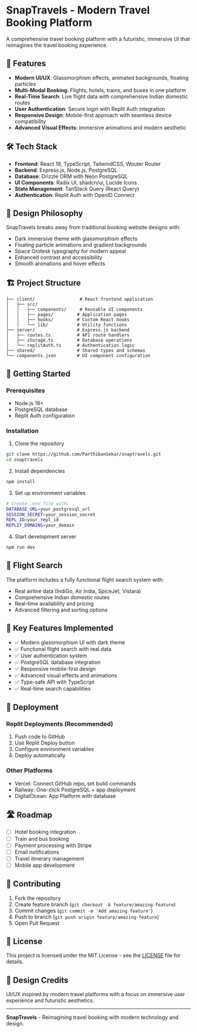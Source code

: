 # SnapTravels - Modern Travel Booking Platform

A comprehensive travel booking platform with a futuristic, immersive UI that reimagines the travel booking experience.

## 🚀 Features

- **Modern UI/UX**: Glassmorphism effects, animated backgrounds, floating particles
- **Multi-Modal Booking**: Flights, hotels, trains, and buses in one platform
- **Real-Time Search**: Live flight data with comprehensive Indian domestic routes
- **User Authentication**: Secure login with Replit Auth integration
- **Responsive Design**: Mobile-first approach with seamless device compatibility
- **Advanced Visual Effects**: Immersive animations and modern aesthetic

## 🛠 Tech Stack

- **Frontend**: React 18, TypeScript, TailwindCSS, Wouter Router
- **Backend**: Express.js, Node.js, PostgreSQL
- **Database**: Drizzle ORM with Neon PostgreSQL
- **UI Components**: Radix UI, shadcn/ui, Lucide Icons
- **State Management**: TanStack Query (React Query)
- **Authentication**: Replit Auth with OpenID Connect

## 🎨 Design Philosophy

SnapTravels breaks away from traditional booking website designs with:
- Dark immersive theme with glassmorphism effects
- Floating particle animations and gradient backgrounds
- Space Grotesk typography for modern appeal
- Enhanced contrast and accessibility
- Smooth animations and hover effects

## 🏗 Project Structure

```
├── client/                 # React frontend application
│   ├── src/
│   │   ├── components/     # Reusable UI components
│   │   ├── pages/         # Application pages
│   │   ├── hooks/         # Custom React hooks
│   │   └── lib/           # Utility functions
├── server/                # Express.js backend
│   ├── routes.ts          # API route handlers
│   ├── storage.ts         # Database operations
│   └── replitAuth.ts      # Authentication logic
├── shared/                # Shared types and schemas
└── components.json        # UI component configuration
```

## 🚀 Getting Started

### Prerequisites
- Node.js 18+
- PostgreSQL database
- Replit Auth configuration

### Installation

1. Clone the repository
```bash
git clone https://github.com/ParthibanSekar/snaptravels.git
cd snaptravels
```

2. Install dependencies
```bash
npm install
```

3. Set up environment variables
```bash
# Create .env file with:
DATABASE_URL=your_postgresql_url
SESSION_SECRET=your_session_secret
REPL_ID=your_repl_id
REPLIT_DOMAINS=your_domain
```

4. Start development server
```bash
npm run dev
```

## 🛫 Flight Search

The platform includes a fully functional flight search system with:
- Real airline data (IndiGo, Air India, SpiceJet, Vistara)
- Comprehensive Indian domestic routes
- Real-time availability and pricing
- Advanced filtering and sorting options

## 🎯 Key Features Implemented

- ✅ Modern glassmorphism UI with dark theme
- ✅ Functional flight search with real data
- ✅ User authentication system
- ✅ PostgreSQL database integration
- ✅ Responsive mobile-first design
- ✅ Advanced visual effects and animations
- ✅ Type-safe API with TypeScript
- ✅ Real-time search capabilities

## 🚀 Deployment

### Replit Deployments (Recommended)
1. Push code to GitHub
2. Use Replit Deploy button
3. Configure environment variables
4. Deploy automatically

### Other Platforms
- Vercel: Connect GitHub repo, set build commands
- Railway: One-click PostgreSQL + app deployment
- DigitalOcean: App Platform with database

## 🛣 Roadmap

- [ ] Hotel booking integration
- [ ] Train and bus booking
- [ ] Payment processing with Stripe
- [ ] Email notifications
- [ ] Travel itinerary management
- [ ] Mobile app development

## 🤝 Contributing

1. Fork the repository
2. Create feature branch (`git checkout -b feature/amazing-feature`)
3. Commit changes (`git commit -m 'Add amazing feature'`)
4. Push to branch (`git push origin feature/amazing-feature`)
5. Open Pull Request

## 📝 License

This project is licensed under the MIT License - see the [LICENSE](LICENSE) file for details.

## 🎨 Design Credits

UI/UX inspired by modern travel platforms with a focus on immersive user experience and futuristic aesthetics.

---

**SnapTravels** - Reimagining travel booking with modern technology and design.